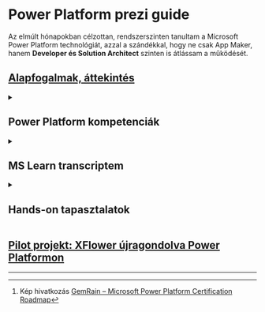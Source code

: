 # Power Platform prezi guide

Az elmúlt hónapokban célzottan, rendszerszinten tanultam a Microsoft Power Platform technológiát, azzal a szándékkal, hogy ne csak App Maker, hanem **Developer és Solution Architect** szinten is átlássam a működését.

## [Alapfogalmak, áttekintés](/power-platform-overview.md)

<details>
    <summary>
        <h2>Power Platform kompetenciák</h2>
    </summary>

![Microsoft Power Platform cert roadmap](docs/cert-roadmap.jpg)
[^1]

### PL-900: Microsoft Power Platform Fundamentals

Belépő szint. Ismeri a platform komponenseit, a core működést

### PL-100: Microsoft Power Platform App Maker (retired)

Képes egyszerű üzleti problémák megoldására alkalmazásokat, automatizmusokat léterhozni. Basic canvas és model-driven appok, alapvető Dataverse ismeretek

### PL-200: Microsoft Power Platform Functional Consultant

A funkcionális tanácsadó szint: canvas‑ és model‑driven appok építése, Power Automate‑folyamatok konfigurálása, Dataverse‑adatmodellezés és alap Power BI‑riportok – ide már gyakorlati megoldás‑tervezés és konfigurálás szükséges.

### PL-400: Microsoft Power Platform Developer

Fejlesztői szint: Alkalmazáséletciklus-kezelés (ALM) és DevOps gyakorlatok alkalmazása, ismeri és használja a Power Platform teljes eszköztárát, képes kiterjeszteni pro-codedal - .NET (C#) és JavaScript

- API-k és egyéni csatlakozók integrálása
- egyéni plug‑inek és code componentek
- Power Apps Component Framework (PCF) vezérlők írása

### PL-600: Microsoft Power Platform Solution Architect

Architekt szint: a komplex vállalati megoldások teljes tervezéséért felel, irányítja a fejlesztést, felügyeli a governancet, a megfelelőséget és külső rendszerek integrációját.
</details>

<details>
    <summary>
        <h2> MS Learn transcriptem</h2>
    </summary>

> Elméleti tudás validáció
> 
[Microsoft Learn Transcript link - Szőke Péter](https://learn.microsoft.com/en-gb/users/speti/transcript/7k2lzf94gq2z9gl)

</details>

<details>
    <summary>
        <h2> Hands-on tapasztalatok</h2>
    </summary>

### Jira Logger

[Main flow link](https://make.powerautomate.com/environments/Default-e630c74d-c398-49fa-a067-c561ab5e8096/solutions/~preferred/flows/96728491-0213-ef11-9f89-000d3ab81244/details)

[Source code](samples/jira-logger-solution/src/Workflows/)

### Számlaleadás app

[App link](https://make.powerapps.com/environments/Default-e630c74d-c398-49fa-a067-c561ab5e8096/apps/3917f23d-9be1-4b99-97d4-7bfb0d584bb1/details)

[Source code](samples/szamlaleadas/src/Src/)

### Egyéb minták - nem prod

[samples/other/](samples/other/)

</details>

## [Pilot projekt: XFlower újragondolva Power Platformon](/pilot-project.md)

<!-- ---

## Pilot projekt: szerződéskezelés újragondolva Power Platformon

### Üzleti kihívás

---

## 👤 IT Solution Architect szerepvállalás

A tanulási folyamat nem öncélú volt: célzottan arra építettem fel, hogy egy teljes projektet **Solution Architectként** tudjak végigvinni.

### Kompetenciák:
- Teljes platformismeret (Power Apps, Automate, Dataverse, ALM, Azure)
- Technikai architektúra tervezés
- Kommunikáció és egyeztetés üzleti és IT oldal között
- Pilot tervezéstől éles bevezetésig átfogó felelősség -->

---

[^1]: Kép hivatkozás [GemRain – Microsoft Power Platform Certification Roadmap](https://www.gemrain.net/post/microsoft-power-platform-certification-roadmap)